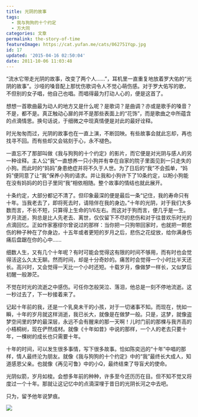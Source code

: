 ```yaml
---
title: 光阴的故事
tags:
  - 我与狗狗的十个约定
  - 方大同
categories: 文章
permalink: the-story-of-time
featureImage: https://cat.yufan.me/cats/062751Yqp.jpg
id: 17
updated: '2015-04-16 02:50:04'
date: 2011-10-06 11:03:48
---
```


“流水它带走光阴的故事，改变了两个人……”，耳机里一直重复地放着罗大佑的“光阴的故事”。沙哑的嗓音配上那忧伤歌词令人不觉心萌伤感。对于罗大佑写的歌，不但别的女子唱，他自己也唱。而唱得最为打动人心的，便是这首了。

想想一首歌曲最为动人的地方又是什么呢？是歌词？是曲调？亦或是歌手的嗓音？不是，都不是。真正触动心扉的并不是那些表面上的“花饰”，而是歌曲之中所蕴含的点滴情思。换句话说，于细微之中现真情便是对此的最好诠释。

<!--more-->

时光匆匆而过，光阴的故事也在一直上演，不断回映。有些故事会就此忘却，再也找寻不回。而有些却又会铭刻于心，永不褪色。

一直忘不了那部叫做《我与狗狗的十个约定》的影片，而它便是对光阴与感人的另一种诠释。主人公“我”一直想养一只小狗并有幸在自家的院子里面见到一只走失的小狗。而此时的“妈妈”身患绝症并将不久于人世。为了日后的“我”不会孤单，“妈妈”便同意了让“我”保养小狗的请求。并让我和小狗许下了10条约定，以盼小狗能在没有妈妈的的日子里同“我”相依相随。整个故事的情结也就此展开。

十条约定，大部分都记不清了。但印象最深的便是最后一条“记住，我的寿命只有十年。当我老去了，即将死去时，请陪伴在我的身边。”十年的光阴，对于我们大多数而言，不长不短，只算得上生命的1/6左右。而这对于狗而言，便几乎是一生。岁月流逝，狗总是比人先老去、离世，仅仅留下不尽的悲伤和对于往昔欢乐时光的点滴回忆。正如作家塞缪尔曾说过的那样：当你把一只狗带回家时，也就把一颗悲伤的种子种在了你身边，十五年或者更短的岁月之后，悲伤之花绽放，给你满身伤痛后盘踞在你的心中……

细数人生，又有几个十年呢？有时可能会觉得这有限的时间不够用，而有时也会觉得活这么久太无聊。然而时间，却是十分奇妙的。痛苦时会觉得一个小时比半天还长。高兴时，又会觉得一天比一个小时还短。十载岁月，像做梦一样长，又似梦后初醒一般渺茫。

不觉在时光的流逝之中感伤。可任你怎般哭泣、落泪，他总是一刻不停地流逝。这一秒过去了，下一秒接着来了。

记起十年前的我，还是一个乳臭未干的小孩，对于一切诸事不知。而现在，恍如一瞬，十年的岁月就这样消逝，我已长大，就像是在做梦一般。只是，这梦，就像盗梦空间里的梦的最深层，永远不会有醒来的那一天啊！儿时门前的那棵与我齐高的小梧桐树，现在俨然成材。就像《十年如昔》中说的那样，一个人的老去只要十年，一棵树的成长也只需要十年。

十年的时间，可以发生很多事情，写下很多故事。恰如陈奕迅的“十年”中唱的那样，情人最终沦为朋友。就像《我与狗狗的十个约定》中的“我”最终长大成人，知道感恩父亲。也就像《再见可鲁》中的小Q，最终结束了导盲犬的使命。

光阴似箭，岁月如梭。会想多年前的种种，许多至今还历历在目。但不知不觉又将度过一个十年。那就让这记忆中的点滴深埋于昔日的光阴长河之中去吧。

只为，留予他年说梦痕。

![](https://cat.yufan.me/cats/062751sgf.jpg)
